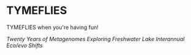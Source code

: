 # TYMEFLIES
TYMEFLIES when you're having fun!

_Twenty Years of Metagenomes Exploring Freshwater Lake Interannual Eco/evo Shifts_
